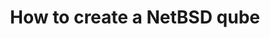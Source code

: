 ---
lang: en
layout: doc
redirect_from:
- /doc/netbsd/
redirect_to: https://github.com/Qubes-Community/Contents/blob/master/docs/os/netbsd.md
ref: 84
title: How to create a NetBSD qube
---